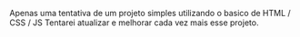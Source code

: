 Apenas uma tentativa de um projeto simples utilizando o basico de HTML / CSS / JS
Tentarei atualizar e melhorar cada vez mais esse projeto.